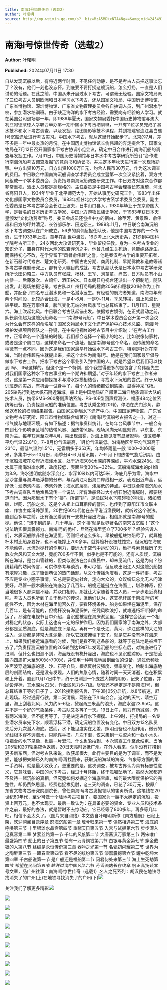 ```yaml
---
title: 南海I号惊世传奇（选载2）
author: 叶曙明
source: http://mp.weixin.qq.com/s?__biz=MzA5MDkxNTA4Ng==&amp;mid=2454915397&amp;idx=1&amp;sn=b94733aa7781f8f1bdffe67c651eeb8e&amp;chksm=87a3c124b0d448326c99fe5a050e67088c267f17c25d77a16d995ac44bcaa4de5ec0863312fc&poc_token=HJ_Do2ejHyO-wNZGG8Q1S8FdPgy1YBBEob-nUEme
---
```


# 南海I号惊世传奇（选载2）

**Author:** 叶曙明

**Published:** 2024年07月11日 17:30

自从发现沉船以后，有将近两年时间，不见任何动静，是不是考古人员把这事淡忘了？没有，他们一刻也没忘怀。到底要不要打捞这艘沉船，怎么打捞，一直是人们讨论的话题。在此之前，中国从未开展过水下考古，可谓毫无经验。国家文物局派了三位考古人员到欧洲和日本学习水下考古，还从国家文物局、中国历史博物馆、广东省博物馆、深圳博物馆、广东省文物管理委员会各自抽调人员，到广州潜水学校，参加潜水培训班。由于缺乏海洋的水下考古经验，需要向有经验的人学习。就在英国公司退场那一年，即1989年夏天，国家文物局委托中国历史博物馆与澳大利亚阿德莱德大学联合举办第一期中国水下考古培训班，一共有11位学员完成了潜水技术和水下考古调查，以及发掘、绘图摄影等技术课程，并到福建省连江县白礁I号沉船遗址进行考古实习。中国水下考古，就从这里开始起步了。北京的7月，差不多是一年中最炎热的月份。在中国历史博物馆馆长俞伟超的奔走撮合下，国家文物局在7月12日召开国家水下考古协调小组会议，确定中日合作进行南海沉船的调查与发掘工作。7月31日，中国历史博物馆与日本水中考古学研究所签订“合作进行南海沉船考古调查发掘”的意向书和协议书，并决定本年秋天进行第一次现场勘察。中方出资10万元，日方出资1000万日元，约合人民币30万元，作为这次调查的费用。中日联合中国南海沉船调查学术委员会成立暨第一次会议紧接着，双方共同组成一个学术委员会，负责指导南海沉船调查研究工作。中日双方对这次合作都非常重视，派出人员都是高规格的。主任委员是中国考古学会理事长苏秉琦，河北省高阳县人，1934年毕业于北平师范大学，开始从事历史研究工作，1983年出任文化部国家文物委员会委员，1983年担任北京大学考古系学术委员会委员。副主任委员是日本考古学会会长江上波夫，日本山口县人，1930年毕业于东京帝国大学，是著名的日本历史考古学家、中国北方游牧民族史学家，于1983年获日本天皇颁发“文化功劳者”称号。委员会成员还包括中方的宿白、徐苹芳、黄景略、俞伟超和日方的坪井清足、长谷部乐尔、田边昭三。1989年11月，中日联合南海沉船水下考古调查队在广州成立。56岁的俞伟超担任队长，他是中国考古界的一个传奇，生于1933年上海，童年在乱世中渡过，16岁考上北大历史系，21岁到中国科学院考古所工作，24岁回北大攻读研究生，毕业留校任教。身为一名考古专业的知识分子，置身在时代大潮的跌宕浮沉之中，他曾几经生关死劫，竟能绝路逢生，而保持初心不改，在学界留下“风骨俞伟超”之誉。他是秦汉考古学的重要开拓者，在新石器时代考古、楚文化研究、中国古史分期、商周礼制、早期佛教和道教等诸多考古学课题研究上，都有令人瞩目的成就。考古队副队长是日本水中考古学研究所所长田边昭三。中方队员有张威、杨林、王军、刘童童、尚杰，日方队员有小山内恭一、后藤雅次、古崎伸、酒田裕次。日本朝日电视台还派出一个摄制组，随队出发，赴现场拍摄记录。考古队以广州打捞局的穗救205轮和穗救201轮作为工作船，并配备了四名专业潜水员和一名潜水医生。有经验的航海者知道，南海每年有两个时间段，比较适合出海，一是4~6月，一是9~11月。季风转换，海上风浪比较平缓。现在万事俱备，脾气变化无端的台风季节也总算结束了。11月11日，星期六。海上吹起北风。中日联合考古队起锚出发。依据考古惯例，在正式启动之前，队长俞伟超为这艘沉船命名——“南海I号沉船”。中日学术委员会召开第一次会议为什么会有这样的命名呢？国家文物局水下文化遗产保护中心技术总监、南海I号保护发掘项目领队之一孙键，在中央电视台的考古节目中介绍说：“在考古工作中，正常命名一个遗址的时候，我们都会选择一个最小的地名，比如说像何家村，或者是这个周口店，这样来命名一个遗址。但是南海I号这个命名，跟传统的命名稍微有一点不同。因为这是我们国家最早开始做水下考古工作，特别是针对在南海，当时俞伟超先生就提出来，把这个命名为南海I号。他是在我们国家最早倡导做水下考古工作，把水下考古这个事业引入到中国的人。就是希望以后我们可以找到Ⅱ号、Ⅲ号这样的。但这个是一个特例，这个我觉得更多的是包含了俞伟超先生对我们国家这种水下考古事业的一个期许和期望。”对于年轻的水下考古工作者来说，这是第一次应用物探技术与潜水探摸相结合，寻找水下沉船的尝试。终于从培训班走向实战，有机会一试身手了，每个人的情绪都受到感染，显得神采飞扬。205轮先行到达大帆石附近海域。船上是中国地质矿产部第二海洋地质调查大队的技术人员，携带SMS-960旁侧声呐系统、PS-10E型回声探测仪、福康484定位系统等设备，负责探测沉船的准确位置。考古队乘坐的201轮，停泊在虎门沙角，静候205轮的扫测结果报告。由国家文物局水下遗产中心、中国国家博物馆、广东省文物考古研究所、阳江市博物馆联合编著的《南海I号沉船考古报告之一》，对这一带气候与地理环境，有如下描述：据气象资料统计，在每年台风季节中，一般会有四到七个影响该区域的热带风暴、强热带风暴。现场风向无明显规律，以东北、东南为主。每年12月至次年4月，易出现海雾，对海上能见度有显著影响。该区域年平均气温22.8℃，7~8月份气温最高，1月份气温最低。沿海地区年平均气温高于23℃，最低气温约1.5℃，无霜期多于350天，年均降雨量一般 1000~2000毫米，多集中于5~10月份，雨季分4~6 月前汛期，7~9 月下旬热带气旋后汛期。由于沉船海域在沿岸近海浅水区，处于近海30米水深的等深线，平均水深24米。海水属于南海沿岸水团，盐度较低，表面盐度30‰~32‰。沉船海域海水的pH值为8.9。海水透明度随水深变化，水深10米以内可达5米，海底几乎为零。海水中泥沙含量与海洋悬浮物的分布，与距离江河出海口岸线相一致，表现出近岸高，远岸低；渔港湾内高，港湾外低；海水底层高，浅层低的特点。中日联合南海沉船水下考古调查队当地渔民流传一个说法：所有渔船经过大小帆石附近海域时，都要绕道而行。因为那里水下有个“排”。所谓“排”，是渔民对水下障碍物的叫法，诸如暗礁、烂网、沉船之类。这是个从祖上口耳相传的警告，也传到了原阳江市文联主席、作协主席冯峥那里，20世纪60年代他在东平港当渔民时，就听过这个说法。直到百多年之前，还有渔民看到有一支桅杆竖出海面，相信那就是南海I号的船桅。他说：“想不到的是，几十年后，这个‘排’就是世界著名的南宋古沉船！”这个说法确实很具震撼力。南海I号的桅杆，居然在海里竖立了700多年？经验告诉人们，木质沉船除非埋在海泥里，否则经过这么多年，早被船蛆蛀蚀殆尽了，就算桅杆木材比船身要好，也不可能撑上700多年。就算桅杆没被蛀蚀完，但沉船在海底不能动弹，水流对桅杆的作用力，要远大于空气中运动的力，桅杆与索具经历了无数次台风和天文大潮，竟能700多年不倒，似乎也是不可能的。还有人质疑，沉船所在海域，是台山管辖的，但类似说法在台山渔民中，却未见流传，这是为何？纷纷藉藉的坊间传言，可供作参考与谈资，未可尽信，但反映出阳江人对这艘沉船抱有浓厚兴趣，成了街谈巷议的热门话题。从文化传播角度看，这是一件好事，考古不应是专业小圈子事情，它总是要走向社会，走向大众的，众议纷纭总比无人问津要好。尽管一艘木质船在海底泡了几百年，船桅还能挺立在海面上，堪称神奇，但当地很多人都深信不疑，并众口相传。那就让大家随着考古人员，一步步走近真相吧。考古人员也听到了关于桅杆的传说，但他们认为，这支桅杆属于南海I号的可能性不大，因为木材在海里能否久存，要看环境条件。船身如果埋在海泥里，保存几百年，是有可能的，但桅杆没有海泥保护，任凭风吹浪打，就难逃朽坏断掉的命运了。孙键在电视节目中介绍，当沉船被埋在海床淤泥里，“这样它会达到一个相对稳定的状态，实际上这也有一定的保护作用。因为我们国家除了南海之外，大部分都是泥质海底，就是海底底下是泥。再有一个是长江、黄河、珠江这样的大江的注入，泥沙都是非常大含泥量，所以它就被掩埋下去了。就是它并没有浮在海床上，如果我们接近海底看的时候，我们是看不到这条船的，就等于在陆地是被埋下去了。”负责探测沉船位置的205轮到达1987年发现沉船的坐标点后，对海底进行了扫测，但什么也扫测不到，海面既没有桅杆竖出，海底也不见沉船踪影。于是把范围向四周扩大至500米×700米，并使用一种叫浅地层剖面仪的设备，通过低频脉冲声波穿透海底的泥、沙、石等介质，根据反射波强度、频率变化，绘制出海底地层的剖面结构，还是没有发现。人们的焦急心情，随着时间一天天消逝，也在积累和上升着。直到11月17日中午，终于扫测到一个庞然大物的阴影，记录了位置，并抛设浮标，其水深为22米，作业区风力6~7级。尽管还不确定是不是南海I号，但总算结束干等的日子了 。201轮接到报告后，下午3时05分启航，以8节航速，赶赴现场。经过通宵行驶，第二天清晨，两船在下川岛会合。这时的天气，晴空万里，海上刮着北风，风力约5~6级，掀起两三米高的浪头，海底水温23.9oC。这并不是一个好的气象条件，考古队又多等了一天。19日上午，风力有所减弱，仍有两米海浪，但不能再等了，于是决定进行水下探摸。上午9时，打捞局的一名专业潜水员率先下水，顺着浮标下潜，确定沉船位置没有变化。中日双方13名队员先后分九次潜入海底。然而，水下能见度实在太差，照明设备也不起作用，微弱的光线根本穿不透海水，只能靠手摸。几次下潜，仅采集到一块瓷片和一截小木头。电视台的水下录像，也是一片混沌，什么也没拍到。本次调查工作至此结束。当晚205轮和201轮乘夜色返航，20日天亮时返抵广州。在外人看来，似乎没有打捞到更多新东西，但对考古队来说，收获却很大。此行主要目的是为了调查，而不是发掘，能够把失踪已久的南海I号再找回来，获取沉船海域的海况、气象等方面的第一手资料，就是最大收获了。更重要的是，这次调查，被考古界认为具有标志性意义，它意味着，中国的水下考古，经过十月怀胎，终于呱呱坠地了。虽然大家都迫不及待一睹沉船的真相，但究竟如何发掘这个海底宝库，如何最大限度保护它的完整性，却仍费煞思量。经费也捉襟见肘，这三天的调查，已花了30万元，按原广东省文物考古研究院副院长、曾任南海I号考古发掘领队的崔勇所说，这笔钱在20世纪80年代，至少可做十个陆地考古项目了。要国家为一艘不太确定的沉船，投资上百万元，也不太现实。最后一致认为：在具备必要的资金、专业人员和技术条件之前，最好的办法，就是暂时不去惊动它。它已经等了800多年，再多等几年吧，相信不会太久了。（图片来自网络）本文选自叶曙明新作《南方启航》已经上架，欢迎购阅目录序章 怒海沉船第一章 魂兮归来第一节 偶然相遇第二节 海底的呼唤第三节 十里银滩水晶宫第四节 重睹天日第五节 入宫与试掘第六节 步步深入见真容第二章 梦萦丝路第一节 千年的风帆第二节 大唐蕃汉万家第三节 两宋唯广最盛第四节 船上的日子第五节 恰有一万青铜钱第六节 白银与黄金第七节 穿金戴银的人第八节 丝绸是永恒传奇第三章 器物之光第一节 名瓷初闪耀第二节 世界为之陶醉第三节 一瓯春雪第四节 看不尽的缤纷第五节 漆器震撼第六节 罐中乾坤大第四章 千古船说第一节 是广船还是福船第二节 问君何处来第三节 海上生死劫第四节 希望在民间第五节 越洋过海中国风第六节 芳香流韵长存终章 帆正高扬读本号文章，品广州往事：南海I号惊世传奇（选载1）名人之死系列：胡汉民在地铁寻找消失了的广州(上)在地铁寻找消失了的广州(下)![](https://mmbiz.qpic.cn/mmbiz_jpg/PJWG74pLsMayvR1AyLpp1OwsWXJhmAMu6hEnyJ4hyVxh2jeFxNGwngJfdXCj1cuXFPwvvJjPH1NhDydQF15CRA/640?wx_fmt=jpeg)

关注我们了解更多精彩![](https://mmbiz.qpic.cn/mmbiz_jpg/PJWG74pLsMYzjJj4eotFBn7T5oAic1sYOd7qfY9jqaLjjUG5mfG91TPibL8wpXv7AI6XIbueicmvPpK8jibLUcjpug/640?from=appmsg)

![](https://mmbiz.qpic.cn/mmbiz_jpg/PJWG74pLsMYzjJj4eotFBn7T5oAic1sYOH2ic9RRdN2r3ic1gGE9RfhcLqzDiaPUwRKYVKTHGgib1GcJia2zlLIKHeiaw/640?from=appmsg)

![](https://mmbiz.qpic.cn/mmbiz_gif/bL2iaicTYdZn7ojbNlSXwega5gccSFG7qzGSsLGpiaAzaiaA8ISruibbq6FMganiblRaqEeULe6SrJBIOJdCzzZBCpjg/640?wx_fmt=gif&from=appmsg)

![](https://mmbiz.qpic.cn/mmbiz_png/bL2iaicTYdZn7ojbNlSXwega5gccSFG7qzkcFyUul3fwCWhKFKmgfxUOMsC8ecqp1ibB2DakdpWsb8RibVOKQNopJQ/640?wx_fmt=png&from=appmsg)

![](https://mmbiz.qpic.cn/mmbiz_jpg/PJWG74pLsMYzjJj4eotFBn7T5oAic1sYOzqILiaKRXjspESp6Uibxear3tR4At5UtjjmxAz42GRb9iac999JicYZEcA/640?from=appmsg)

![](https://mmbiz.qpic.cn/mmbiz_jpg/PJWG74pLsMYMkcVP4icAhnp9G9SThTe9GxXicYI5etrOTKhHlyUsz94q5oN5A1nnI4xicJkmEZHqo21qiaX2ibzia4JQ/640?wx_fmt=other&from=appmsg&tp=webp&wxfrom=5&wx_lazy=1&wx_co=1)

![](https://mmbiz.qpic.cn/mmbiz_gif/PJWG74pLsMYf2b50xFTbTsibmjv5gNVOxZegUj8mrKtpuzCpBAYnQw9duHfIcNnUzicicnGUSv4EWPSTRAPvV9g3w/640?wx_fmt=gif&tp=webp&wxfrom=5&wx_lazy=1)

![](https://mmbiz.qpic.cn/mmbiz_jpg/PJWG74pLsMbqflial562VLUUOJ4iaKlV9Xd3IPnm4rica24Eajnon2gOkHHKnaDbHgYV3POg4IwqTFicdq2ATrz3aQ/640?wx_fmt=other&tp=webp&wxfrom=5&wx_lazy=1&wx_co=1)

![](https://mmbiz.qpic.cn/mmbiz_png/Ljib4So7yuWhoJx6jYhRaTNpaA6IrCbO2L6CicBvwVR1PicribgkmfSDx0mkicqOyeHwn7cZ53dia45TzHxntgdq316A/640?wx_fmt=other&tp=webp&wxfrom=5&wx_lazy=1&wx_co=1)

![](https://mmbiz.qpic.cn/mmbiz_png/Ljib4So7yuWhoJx6jYhRaTNpaA6IrCbO2YTaoUfqsloTfWrcTamIztRNOv9VibgdoOqb90e9uH1ISUJ7ibUN9laeQ/640?wx_fmt=other&tp=webp&wxfrom=5&wx_lazy=1&wx_co=1)

![](https://mmbiz.qpic.cn/mmbiz_jpg/PJWG74pLsMY1RFF87Pwl2xq2lqMLCb9vUuE4JbIt5aoibicq03uqtJntcmiapzxibGXXBLjqSa8DqZyKpdR53ia6j1A/640?wx_fmt=other&tp=webp&wxfrom=5&wx_lazy=1&wx_co=1)



